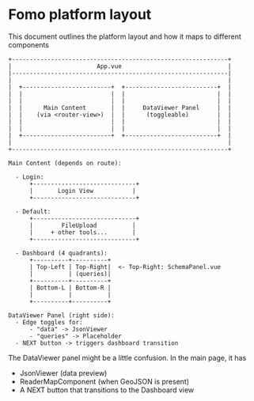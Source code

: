 # Fomo platform layout 

This document outlines the platform layout and how it maps to different components 
```
+-------------------------------------------------------------+
|                        App.vue                              |
|-------------------------------------------------------------|
|                                                             |
|  +-------------------------+  +--------------------------+  |
|  |                         |  |                          |  |
|  |                         |  |                          |  |
|  |      Main Content       |  |     DataViewer Panel     |  |
|  |    (via <router-view>)  |  |      (toggleable)        |  |
|  |                         |  |                          |  |
|  |                         |  |                          |  |
|  +-------------------------+  +--------------------------+  |
|                                                             |
+-------------------------------------------------------------+

Main Content (depends on route):

  - Login:
      +-----------------------------+
      |       Login View           |
      +-----------------------------+

  - Default:
      +-----------------------------+
      |        FileUpload          |
      |     + other tools...       |
      +-----------------------------+

  - Dashboard (4 quadrants):
      +----------+----------+
      | Top-Left | Top-Right|  <- Top-Right: SchemaPanel.vue
      |          | (queries)| 
      +----------+----------+
      | Bottom-L | Bottom-R |
      |          |          |
      +----------+----------+

DataViewer Panel (right side):
  - Edge toggles for:
      - "data" -> JsonViewer
      - "queries" -> Placeholder
  - NEXT button -> triggers dashboard transition
```


The DataViewer panel might be a little confusion. 
In the main page, it has 
- JsonViewer (data preview)
- ReaderMapComponent (when GeoJSON is present)
- A NEXT button that transitions to the Dashboard view

